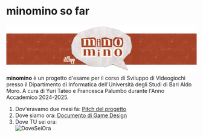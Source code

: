 # minomino so far
![title](docs/img/banner/title.png)  
**minomino** è un progetto d'esame per il corso di Sviluppo di Videogiochi presso il Dipartimento di Informatica dell'Università degli Studi di Bari Aldo Moro. A cura di Yuri Tateo e Francesca Palumbo durante l'Anno Accademico 2024-2025.

1. Dov'eravamo due mesi fa:
[Pitch del progetto](docs/PitchMinoMino.pdf)
2. Dove siamo ora:
[Documento di Game Design](docs/GameDesignDoc.md)
3. Dove TU sei ora:  
![DoveSeiOra](https://media3.giphy.com/media/v1.Y2lkPTc5MGI3NjExcjhud20zM3M4aGM2eG55YmRscGU0YXdnazMzOGs2aWdhOXZocHR6OSZlcD12MV9pbnRlcm5hbF9naWZfYnlfaWQmY3Q9Zw/3o7WTAkv7Ze17SWMOQ/giphy.gif)

